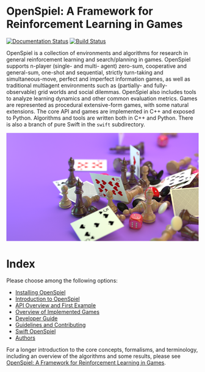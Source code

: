 
# OpenSpiel: A Framework for Reinforcement Learning in Games

[![Documentation Status](https://readthedocs.org/projects/openspiel/badge/?version=latest)](https://openspiel.readthedocs.io/en/latest/?badge=latest)
[![Build Status](https://travis-ci.com/deepmind/open_spiel.svg?branch=master)](https://travis-ci.com/deepmind/open_spiel)

OpenSpiel is a collection of environments and algorithms for research in general
reinforcement learning and search/planning in games. OpenSpiel supports n-player
(single- and multi- agent) zero-sum, cooperative and general-sum, one-shot and
sequential, strictly turn-taking and simultaneous-move, perfect and imperfect
information games, as well as traditional multiagent environments such as
(partially- and fully- observable) grid worlds and social dilemmas. OpenSpiel
also includes tools to analyze learning dynamics and other common evaluation
metrics. Games are represented as procedural extensive-form games, with some
natural extensions. The core API and games are implemented in C++ and exposed to
Python. Algorithms and tools are written both in C++ and Python. There is also a
branch of pure Swift in the `swift` subdirectory.

<p align="center">
  <img src="docs/_static/OpenSpielB.png" alt="OpenSpiel visual asset">
</p>

# Index

Please choose among the following options:

*   [Installing OpenSpiel](docs/install.md)
*   [Introduction to OpenSpiel](docs/intro.md)
*   [API Overview and First Example](docs/concepts.md)
*   [Overview of Implemented Games](docs/games.md)
*   [Developer Guide](docs/developer_guide.md)
*   [Guidelines and Contributing](docs/contributing.md)
*   [Swift OpenSpiel](docs/swift.md)
*   [Authors](docs/authors.md)

For a longer introduction to the core concepts, formalisms, and terminology,
including an overview of the algorithms and some results, please see
[OpenSpiel: A Framework for Reinforcement Learning in Games](https://arxiv.org/abs/1908.09453).

